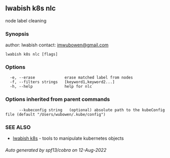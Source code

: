## lwabish k8s nlc

node label cleaning

### Synopsis

author: lwabish 
contact: imwubowen@gmail.com

```
lwabish k8s nlc [flags]
```

### Options

```
  -e, --erase             erase matched label from nodes
  -f, --filters strings   [keyword1,keyword2...]
  -h, --help              help for nlc
```

### Options inherited from parent commands

```
      --kubeconfig string   (optional) absolute path to the kubeConfig file (default "/Users/wubowen/.kube/config")
```

### SEE ALSO

* [lwabish k8s](lwabish_k8s.md)	 - tools to manipulate kubernetes objects

###### Auto generated by spf13/cobra on 12-Aug-2022
